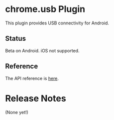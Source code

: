 # chrome.usb Plugin

This plugin provides USB connectivity for Android.

## Status

Beta on Android. iOS not supported.

## Reference

The API reference is [here](https://developer.chrome.com/apps/usb).

# Release Notes

(None yet!)
